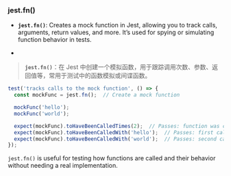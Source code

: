 ### jest.fn()

- **`jest.fn()`**: Creates a mock function in Jest, allowing you to track calls, arguments, return values, and more. It’s used for spying or simulating function behavior in tests.

- <audio src="..\..\mp3\__`jest.fn()`__.mp3"></audio>

> **`jest.fn()`**：在 Jest 中创建一个模拟函数，用于跟踪调用次数、参数、返回值等，常用于测试中的函数模拟或间谍函数。
>
> <audio src="..\..\mp3\`jest.fn()`：在 J.mp3"></audio>

```js
test('tracks calls to the mock function', () => {
  const mockFunc = jest.fn();  // Create a mock function

  mockFunc('hello');
  mockFunc('world');

  expect(mockFunc).toHaveBeenCalledTimes(2);  // Passes: function was called twice
  expect(mockFunc).toHaveBeenCalledWith('hello');  // Passes: first call was with 'hello'
  expect(mockFunc).toHaveBeenCalledWith('world');  // Passes: second call was with 'world'
});
```

<audio src="..\..\mp3/这段代码展示了如何使用 Jes (7).mp3"></audio>

`jest.fn()` is useful for testing how functions are called and their behavior without needing a real implementation.